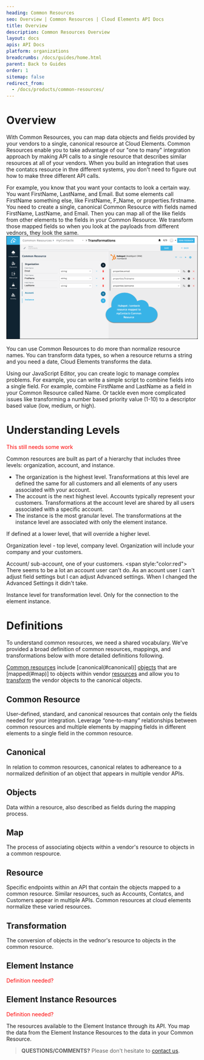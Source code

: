 ```yaml
---
heading: Common Resources
seo: Overview | Common Resources | Cloud Elements API Docs
title: Overview
description: Common Resources Overview
layout: docs
apis: API Docs
platform: organizations
breadcrumbs: /docs/guides/home.html
parent: Back to Guides
order: 1
sitemap: false
redirect_from:
  - /docs/products/common-resources/
---
```


# Overview

With Common Resources, you can map data objects and fields provided by your vendors to a single, canonical resource at Cloud Elements. Common Resources enable you to take advantage of our "one to many" integration approach by making API calls to a single resource that describes similar resources at all of your vendors. When you build an integration that uses the contatcs resource in thre different systems, you don't need to figure out how to make three different API calls.

For example, you know that you want your contacts to look a certain way. You want FirstName, LastName, and Email. But some elements call FirstName something else, like FirstName, F_Name, or properties.firstname. You need to create a single, canonical Common Resource with fields named FirstName, LastName, and Email. Then you can map all of the like fields from other elements to the fields in your Common Resource. We transform those mapped fields so when you look at the payloads from different vednors, they look the same.
![Transformations Page](img/Example_MyContacts.png)

You can use Common Resources to do more than normalize resource names. You can transform data types, so when a resource returns a string and you need a date, Cloud Elements transforms the data.

Using our JavaScript Editor, you can create logic to manage complex problems. For example, you can write a simple script to combine fields into a single field. For example, combine FirstName and LastName as a field in your Common Resource called Name. Or tackle even more complicated issues like transforming a number based priority value (1-10) to a descriptor based value (low, medium, or high).

# Understanding Levels

<span style="color:red"> This still needs some work </span>

Common resources are built as part of a hierarchy that includes three levels: organization, account, and instance.

* The organization is the highest level. Transformations at this level are defined the same for all customers and all elements of any users associated with your account.
* The account is the next highest level. Accounts typically represent your customers. Transformations at the account level are shared by all users associated with a specific account.
* The instance is the most granular level. The transformations at the instance level are associated with only the element instance.

If defined at a lower level, that will override a higher level.

Organization level - top level, company level. Organization will include your company and your customers.

Account/ sub-account, one of your customers.
<span style:"color:red"> There seems to be a lot an account user can't do. As an acount user I can't adjust field settings but I can adjust Advanced settings. When I changed the Advanced Settings it didn't take. </span>

Instance level for transformation level. Only for the connection to the element instance.

# Definitions

To understand common resources, we need a shared vocabulary. We've provided a broad definition of common resources, mappings, and transformations below with more detailed definitions following.

[Common resources](#common-resources) include [canonical(#canonical)] [objects](#objects) that are [mapped(#map)] to objects within vendor [resources](#resource) and allow you to [transform](#transformation) the vendor objects to the canonical objects.

## Common Resource

User-defined, standard, and canonical resources that contain only the fields needed for your integration. Leverage “one-to-many” relationships between common resources and multiple elements by mapping fields in different elements to a single field in the common resource.

## Canonical

In relation to common resources, canonical relates to adhereance to a normalized definition of an object that appears in multiple vendor APIs.

## Objects

Data within a resource, also described as fields during the mapping process.

## Map

The process of associating objects within a vendor's resource to objects in a common respource.

## Resource

Specific endpoints within an API that contain the objects mapped to a common resource. Similar resources, such as Accounts, Contatcs, and Customers appear in multiple APIs. Common resources at cloud elements normalize these varied resources.

## Transformation

The conversion of objects in the vednor's resource to objects in the common resource.

## Element Instance

<span style="color:red">Definition needed? </span>


## Element Instance Resources

<span style="color:red">Definition needed? </span>

The resources available to the Element Instance through its API. You map the data from the Element Instance Resources to the data in your Common Resource.


> **QUESTIONS/COMMENTS?** Please don't hesitate to [contact us](mailto:support@cloud-elements.com).
